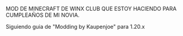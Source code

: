 MOD DE MINECRAFT DE WINX CLUB QUE ESTOY HACIENDO PARA CUMPLEAÑOS DE MI NOVIA.

Siguiendo guia de "Modding by Kaupenjoe" para 1.20.x
